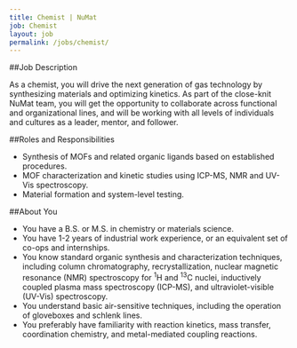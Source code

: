 ```yaml
---
title: Chemist | NuMat
job: Chemist
layout: job
permalink: /jobs/chemist/
---
```


##Job Description

As a chemist, you will drive the next generation of gas technology by
synthesizing materials and optimizing kinetics. As part of the close-knit NuMat
team, you will get the opportunity to collaborate across functional and
organizational lines, and will be working with all levels of individuals and
cultures as a leader, mentor, and follower.

##Roles and Responsibilities

 * Synthesis of MOFs and related organic ligands based on established procedures.
 * MOF characterization and kinetic studies using ICP-MS, NMR and UV-Vis spectroscopy.
 * Material formation and system-level testing.

##About You

* You have a B.S. or M.S. in chemistry or materials science.
* You have 1-2 years of industrial work experience, or an equivalent set of co-ops
  and internships.
* You know standard organic synthesis and characterization techniques, including
  column chromatography, recrystallization, nuclear magnetic resonance (NMR) spectroscopy
  for <sup>1</sup>H and <sup>13</sup>C nuclei, inductively coupled plasma mass
  spectroscopy (ICP-MS), and ultraviolet-visible (UV-Vis) spectroscopy.
* You understand basic air-sensitive techniques, including the operation of
  gloveboxes and schlenk lines.
* You preferably have familiarity with reaction kinetics, mass transfer, coordination
  chemistry, and metal-mediated coupling reactions.
